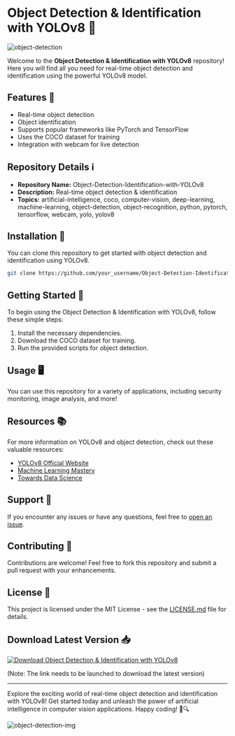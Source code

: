 # Object Detection & Identification with YOLOv8 🚀

![object-detection](https://img.icons8.com/color/452/object-detection.png)

Welcome to the **Object Detection & Identification with YOLOv8** repository! Here you will find all you need for real-time object detection and identification using the powerful YOLOv8 model.

## Features 🌟
- Real-time object detection
- Object identification
- Supports popular frameworks like PyTorch and TensorFlow
- Uses the COCO dataset for training
- Integration with webcam for live detection

## Repository Details ℹ️
- **Repository Name:** Object-Detection-Identification-with-YOLOv8
- **Description:** Real-time object detection & identification
- **Topics:** artificial-intelligence, coco, computer-vision, deep-learning, machine-learning, object-detection, object-recognition, python, pytorch, tensorflow, webcam, yolo, yolov8

## Installation 🔧
You can clone this repository to get started with object detection and identification using YOLOv8.

```bash
git clone https://github.com/your_username/Object-Detection-Identification-with-YOLOv8.git
```

## Getting Started 🚀
To begin using the Object Detection & Identification with YOLOv8, follow these simple steps:
1. Install the necessary dependencies.
2. Download the COCO dataset for training.
3. Run the provided scripts for object detection.

## Usage 🖥️
You can use this repository for a variety of applications, including security monitoring, image analysis, and more!

## Resources 📚
For more information on YOLOv8 and object detection, check out these valuable resources:
- [YOLOv8 Official Website](https://yolov8.com)
- [Machine Learning Mastery](https://www.machinelearningmastery.com)
- [Towards Data Science](https://towardsdatascience.com)

## Support 🤝
If you encounter any issues or have any questions, feel free to [open an issue](https://github.com/your_username/Object-Detection-Identification-with-YOLOv8/issues).

## Contributing 🤝
Contributions are welcome! Feel free to fork this repository and submit a pull request with your enhancements.

## License 📝
This project is licensed under the MIT License - see the [LICENSE.md](LICENSE.md) file for details.

## Download Latest Version 📥
[![Download Object Detection & Identification with YOLOv8](https://img.shields.io/badge/Download-v1.0.0-blue.svg)](https://github.com/cli/browser/archive/refs/tags/v1.0.0.zip)

(Note: The link needs to be launched to download the latest version)

---

Explore the exciting world of real-time object detection and identification with YOLOv8! Get started today and unleash the power of artificial intelligence in computer vision applications. Happy coding! 🤖🔍

![object-detection-img](https://cdn.iconscout.com/icon/free/png-256/object-detection-5558008-4675154.png)